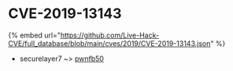 # CVE-2019-13143
{% embed url="https://github.com/Live-Hack-CVE/full_database/blob/main/cves/2019/CVE-2019-13143.json" %}

* securelayer7 ~> [pwnfb50](https://www.alice-snow.ru/2019/database/cve-2019-13143/pwnfb50-securelayer7)